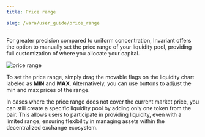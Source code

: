 ```yaml
---
title: Price range

slug: /vara/user_guide/price_range
---
```


For greater precision compared to uniform concentration, Invariant offers the option to manually set the price range of your liquidity pool, providing full customization of where you allocate your capital.

![price range](/img/docs/app/a0/a0_range.png)

To set the price range, simply drag the movable flags on the liquidity chart labeled as **MIN** and **MAX**. Alternatively, you can use buttons to adjust the min and max prices of the range.

In cases where the price range does not cover the current market price, you can still create a specific liquidity pool by adding only one token from the pair. This allows users to participate in providing liquidity, even with a limited range, ensuring flexibility in managing assets within the decentralized exchange ecosystem.
